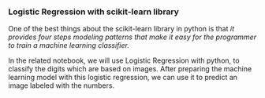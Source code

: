 ### Logistic Regression with scikit-learn library

One of the best things about the scikit-learn library in python is that *it provides four steps modeling patterns that make it easy for the programmer to train a machine learning classifier.* 

In the related notebook, we will use Logistic Regression with python, to classify the digits which are based on images. After preparing the machine learning model with this logistic regression, we can use it to predict an image labeled with the numbers.


